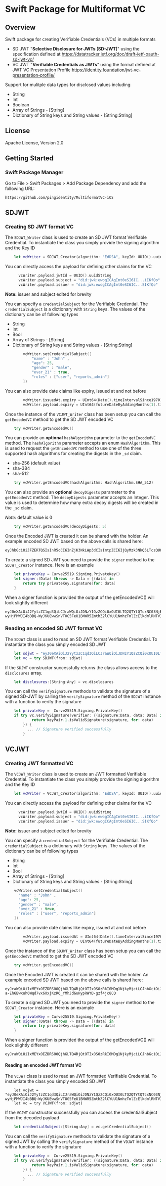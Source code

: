 # Swift Package for Multiformat VC

## Overview

Swift package for creating Verifiable Credentials (VCs) in multiple formats

- SD JWT "**Selective Disclosure for JWTs (SD-JWT)**" using the specification defined at https://datatracker.ietf.org/doc/draft-ietf-oauth-sd-jwt-vc/
- VC JWT "**Verifiable Credentials as JWTs**" using the format defined at JWT VC Presentation Profile https://identity.foundation/jwt-vc-presentation-profile/

Support for mulitple data types for disclosed values including

- String
- Int
- Boolean
- Array of Strings - [String]
- Dictionary of String keys and String values - [String:String]

## License

Apache License, Version 2.0

## Getting Started

### Swift Package Manager

Go to File > Swift Packages > Add Package Dependency and add the following URL:

```
https://github.com/pingidentity/MultiformatVC-iOS
```

## SDJWT

### Creating SD JWT format VC

The `SDJWT_Writer` class is used to create an SD JWT format Verifiable Credential. To instantiate the class you simply provide the signing algorithm and the Key ID

```swift
    let vcWriter = SDJWT_Creator(algorithm: "EdDSA", keyId: UUID().uuidString)
```

You can directly access the payload for defining other claims for the VC

```swift
      vcWriter.payload.jwtId = UUID().uuidString
      vcWriter.payload.subject = "did:jwk:ewogICAgImt0eSI6IC...iIKfQo"
      vcWriter.payload.issuer = "did:jwk:ewogICAgImt0eSI6IC...SIKfQo"
```

**Note:** issuer and subject edited for brevity

You can specify a `credentialSubject` for the Verifiable Credential. The `credentialSubject` is a dictionary with `String` keys. The values of the dictionary can be of following types

- String
- Int
- Bool
- Array of Strings - [String]
- Dictionary of String keys and String values - [String:String]

```swift
        vcWriter.setCredentialSubject([
            "name" : "John" ,
            "age": 25,
            "gender" : "male",
            "over_21" : true,
            "roles" : ["user", "reports_admin"]
        ])
```

You can also provide date claims like expiry, issued at and not before

```swift
        vcWriter.issuedAt.expiry = UInt64(Date().timeIntervalSince1970)
        vcWriter.payload.expiry = UInt64(futureDateByAddingMonths(1).timeIntervalSince1970)
```

Once the instance of the `VCJWT_Writer` class has been setup you can call the `getEncodedVC` method to get the SD JWT encoded VC

```swift
    try vcWriter.getEncodedVC()
```

You can provide an **optional** `hashAlgorithm` parameter to the `getEncodedVC` method. The `hashAlgorithm` parameter accepts an enum `HashAlgorithm`. This is used to request the `getEncodedVC` method to use one of the three supported hash algorithms for creating the digests in the `_sd` claim.

- sha-256 (default value)
- sha-384
- sha-512

```swift
    try vcWriter.getEncodedVC(hashAlgorithm: HashAlgorithm.SHA_512)
```

You can also provide an **optional** `decoyDigests` parameter to the `getEncodedVC` method. The `decoyDigests` parameter accepts an Integer. This value is used to determine how many extra decoy digests will be created in the `_sd` claim.

_Note_: default value is 0

```swift
    try vcWriter.getEncodedVC(decoyDigests: 5)
```

Once the Encoded JWT is created it can be shared with the holder. An example encoded SD JWT based on the above calls is shared here:

```swift
eyJhbGciOiJFZERTQSIsInR5cCI6InZjK3NkLWp3dCIsImtpZCI6IjQyMzk3NkQ5LTczQUQtNEJFMC05NjNFLURCRDFDQzI4Qjc0MCJ9.eyJfc2QiOlsiMk5RYzExZjR0V3pNUHg3SGhMRzVaU2NndUlwVExiTTNzZ2x5dWstSEZQdyIsImd6V0p2bEtYdldCQnoyclNtdGZnUjlvYjVFYUhMeE1SdEQ0UmJrcTh6RU0iLCJHUWN2WVIxZFFKa1R4eUJRdThZcE9BZVE2N0RiTmVQOEhTempENS1OY3pzIiwiallidENCa3YxSzR1V1loV1dNSVNmbXYxWHRyTm92aXhtcW5femxzU29xayIsIkV4X0pDRS1jem5oV2VYNGpWcGdLVUw1aU4tYk9DOGxrMFpVcDAtOTE3cDgiXSwiaXNzIjoiZGlkOmp3azpzZGtzYWRma2phc2xma2phc2RmbGtqYWRsZmsiLCJleHAiOjE3MDQ2NTI3MTgsInN1YiI6ImRpZDpqd2s6bGRrZmpzYWxkZmtqc2FkbGZramFzZGZsa2oiLCJfc2RfYWxnIjoic2hhLTI1NiJ9.khYZCYUc1ebfVIq8MyUigxmB~WyJDWkNJT1MwZmtOWmxYNjdIV1BjVjlxeUd1eUlFSXVDdWllT3JnWXRLcS1jIiwiZ2VuZGVyIiwibWFsZSJd~WyJZMjdqVkJLRVFkUTF5OUVXS3FkTEVjbWVmMWNwVWNOQmJvUDFORThuZ0ZjIiwib3Zlcl8yMSIsdHJ1ZV0~WyIzampKNHRSdlNXd3F1ZGpueVJKX2V3MjJKakkxc2Vaa243NEZuMnBkMHc0IiwibmFtZSIsIkpvaG4iXQ~WyJIRUpjWWFUOC1XRnB4aFRUT0t1U2lMblVkdGRaMnc1N0JHQVVPUWZPYllvIiwicm9sZXMiLFsidXNlciIsInJlcG9ydHNfYWRtaW4iXV0~WyItNjUtcXpDbGcyLXJtVFEteWdobnh0aUxXWU12R25HWlhtUVU4ZURMSV9nIiwiYWdlIiwyNV0
```

To create a signed SD JWT you need to provide the `signer` method to the `SDJWT_Creator` instance. Here is an example

```swift
    let privateKey = Curve25519.Signing.PrivateKey()
    let signer:(Data) throws -> Data = {(data) in
        return try privateKey.signature(for: data)
    }
```

When a signer function is provided the output of the getEncodedVC() will look slightly different

```
eyJ0eXAiOiJ2YytzZC1qd3QiLCJraWQiOiJDNzY1QzZCQi0xOUI0LTQ2QTYtQTcxNC03NjBGRkJEQjJBMTIiLCJhbGciOiJFZERTQSJ9.eyJzdWIiOiJkaWQ6andrOmxka2Zqc2FsZGZranNhZGxma2phc2RmbGtqIiwiaXNzIjoiZGlkOmp3azpzZGtzYWRma2phc2xma2phc2RmbGtqYWRsZmsiLCJfc2RfYWxnIjoic2hhLTI1NiIsIl9zZCI6WyJLU3RmYUNsZTZDMUgxMU56ZW9vTWRaeXBXeU56VXVSSmpubXk5RlFnVGlBIiwiUS1BU3BwTGwwZXpXUTdubGRBUmpSY09IM1BNemJGRUVkMC1UQ0pFMVlJayIsInBRUFJfelVaVDdKY3NlODhEbWpXbnFZZGQ5OUNGb3VtbGR3WXY5cEYyZVUiLCJibGI3QmlWeHpoTmdtMkExMXA0bVItWUc3d2hoNEd0WGQzZWVlSFpwbUNVIiwiRGhWVjZ1TzNHQ190TUF3ajZxNGpqdEo4eUljUHFYQnoteGZac2ptWFhCMCJdLCJleHAiOjE3MDQ0NzY0Njh9.2zeB_qy5uJj1tZbPKIhlOfoO5ECKgTghCFBOVfnY4yWa3HkbbIBEppJwgPLVsFfy8qjjT_p-wyHjPMWJI4bBBQ~WyJKUEwwSnVTOG5FeU1BNWR5ZmthZ2lCYUU1NmhzTnlZcElkdmlRNTVINy0wIiwiZ2VuZGVyIiwibWFsZSJd~WyJHTmZ2WWZtYktCVTVjeEhJYTNRQUV5bl9Da3ZLUVRnUE1ubXo0SmpqdU9vIiwiYWdlIiwyNV0~WyJHeVFDdVZna1pZdGdyV1lUTXRVM0ZfVDBGczRqT2pIVVp4Wk1mZnFILTdvIiwicm9sZXMiLFsidXNlciIsInJlcG9ydHNfYWRtaW4iXV0~WyJteGxxQXE3ZWJDY29sNjZoRU9ya2p3eEIzTl91cnZWcmVPUzdCNTQ5SnlnIiwib3Zlcl8yMSIsdHJ1ZV0~WyJkaHRGaGpVUjhjb1hUcDdpaGJaLU1qMmVvblR4bXFhT3pJakpHVXNXQTk4IiwibmFtZSIsIkpvaG4iXQ
```

### Reading an encoded SD JWT format VC

The `SDJWT` class is used to read an SD JWT format Verifiable Credential. To instantiate the class you simply encoded SD JWT

```swift
    let sdjwt = "eyJ0eXAiOiJ2YytzZC1qd3QiLCJraWQiOiJDNzY1QzZCQi0xOUI0LTQ2QTYtQTcxNC03NjBGRkJEQjJBMTIiLCJhbGciOiJFZERTQSJ9.eyJzdWIiOiJkaWQ6andrOmxka2Zqc2FsZGZranNhZGxma2phc2RmbGtqIiwiaXNzIjoiZGlkOmp3azpzZGtzYWRma2phc2xma2phc2RmbGtqYWRsZmsiLCJfc2RfYWxnIjoic2hhLTI1NiIsIl9zZCI6WyJLU3RmYUNsZTZDMUgxMU56ZW9vTWRaeXBXeU56VXVSSmpubXk5RlFnVGlBIiwiUS1BU3BwTGwwZXpXUTdubGRBUmpSY09IM1BNemJGRUVkMC1UQ0pFMVlJayIsInBRUFJfelVaVDdKY3NlODhEbWpXbnFZZGQ5OUNGb3VtbGR3WXY5cEYyZVUiLCJibGI3QmlWeHpoTmdtMkExMXA0bVItWUc3d2hoNEd0WGQzZWVlSFpwbUNVIiwiRGhWVjZ1TzNHQ190TUF3ajZxNGpqdEo4eUljUHFYQnoteGZac2ptWFhCMCJdLCJleHAiOjE3MDQ0NzY0Njh9.2zeB_qy5uJj1tZbPKIhlOfoO5ECKgTghCFBOVfnY4yWa3HkbbIBEppJwgPLVsFfy8qjjT_p-wyHjPMWJI4bBBQ~WyJKUEwwSnVTOG5FeU1BNWR5ZmthZ2lCYUU1NmhzTnlZcElkdmlRNTVINy0wIiwiZ2VuZGVyIiwibWFsZSJd~WyJHTmZ2WWZtYktCVTVjeEhJYTNRQUV5bl9Da3ZLUVRnUE1ubXo0SmpqdU9vIiwiYWdlIiwyNV0~WyJHeVFDdVZna1pZdGdyV1lUTXRVM0ZfVDBGczRqT2pIVVp4Wk1mZnFILTdvIiwicm9sZXMiLFsidXNlciIsInJlcG9ydHNfYWRtaW4iXV0~WyJteGxxQXE3ZWJDY29sNjZoRU9ya2p3eEIzTl91cnZWcmVPUzdCNTQ5SnlnIiwib3Zlcl8yMSIsdHJ1ZV0~WyJkaHRGaGpVUjhjb1hUcDdpaGJaLU1qMmVvblR4bXFhT3pJakpHVXNXQTk4IiwibmFtZSIsIkpvaG4iXQ"
    let vc = try SDJWT(from: sdjwt)
```

If the `SDJWT` constructor successfully returns the class allows access to the `disclosures` array.

```swift
    let disclosures:[String:Any] = vc.disclosures
```

You can call the `verifySignature` methods to validate the signature of a signed SD-JWT by calling the `verifySignature` method of the `SDJWT` instance with a function to verify the signature

```swift
    let privateKey =  Curve25519.Signing.PrivateKey()
    if try vc.verifySignature(verifier: {(signature:Data, data: Data) in
            return keyPair.1.isValidSignature(signature, for: data)
        }) {
          ... // Signature verified successfully
        }
```

## VCJWT

### Creating JWT formatted VC

The `VCJWT_Writer` class is used to create an JWT formatted Verifiable Credential. To instantiate the class you simply provide the signing algorithm and the Key ID

```swift
    let vcWriter = VCJWT_Creator(algorithm: "EdDSA", keyId: UUID().uuidString)
```

You can directly access the payload for defining other claims for the VC

```swift
      vcWriter.payload.jwtId = UUID().uuidString
      vcWriter.payload.subject = "did:jwk:ewogICAgImt0eSI6IC...iIKfQo"
      vcWriter.payload.issuer = "did:jwk:ewogICAgImt0eSI6IC...SIKfQo"
```

**Note:** issuer and subject edited for brevity

You can specify a `credentialSubject` for the Verifiable Credential. The `credentialSubject` is a dictionary with `String` keys. The values of the dictionary can be of following types

- String
- Int
- Bool
- Array of Strings - [String]
- Dictionary of String keys and String values - [String:String]

```swift
    vcWriter.setCredentialSubject([
      "name" : "John" ,
      "age": 25,
      "gender" : "male",
      "over_21" : true,
      "roles" : ["user", "reports_admin"]
    ])

```

You can also provide date claims like expiry, issued at and not before

```swift
        vcWriter.payload.issuedAt = UInt64(Date().timeIntervalSince1970)
        vcWriter.payload.expiry = UInt64(futureDateByAddingMonths(1).timeIntervalSince1970)
```

Once the instance of the `SDJWT_Writer` class has been setup you can call the `getEncodedVC` method to get the SD JWT encoded VC

```swift
    try vcWriter.getEncodedVC()
```

Once the Encoded JWT is created it can be shared with the holder. An example encoded SD JWT based on the above calls is shared here:

```
eyJraWQiOiIxMEYxOEZDRS00QjhGLTQ4RjQtOTIxOS0zRkI0MDg1NjkyMjciLCJhbGciOiJFZERTQSIsInR5cCI6IkpXVCJ9.eyJpc3MiOiJpc3N1ZXIiLCJzdWIiOiJzdWJqZWN0IiwianRpIjoiMTgwMzhBODUtM0MxRS00RDQyLTk1RDctOEMzQURFMENFMTc4IiwidmMiOnsidHlwZSI6WyJWZXJpZmllZEVtcGxveWVlIl0sImNyZWRlbnRpYWxTdWJqZWN0Ijp7Im5hbWUiOiJKb2huIiwicm9sZXMiOlsidXNlciIsInJlcG9ydHNfYWRtaW4iXSwiZ2VuZGVyIjoibWFsZSIsImFnZSI6MjUsIm92ZXJfMjEiOnRydWV9fX0.N5125_lpu1uCpd8H2STWEPpBsY6huRzAyVZ-a-Eh6Bwxuh6Wqd7vx6XxjKzR6_YMhJdGuHypRWYD-gzf4jc8CQ
```

To create a signed SD JWT you need to provide the `signer` method to the `SDJWT_Creator` instance. Here is an example

```swift
    let privateKey = Curve25519.Signing.PrivateKey()
    let signer:(Data) throws -> Data = {(data) in
        return try privateKey.signature(for: data)
    }
```

When a signer function is provided the output of the getEncodedVC() will look slightly different

```
eyJraWQiOiIxMEYxOEZDRS00QjhGLTQ4RjQtOTIxOS0zRkI0MDg1NjkyMjciLCJhbGciOiJFZERTQSIsInR5cCI6IkpXVCJ9.eyJpc3MiOiJpc3N1ZXIiLCJzdWIiOiJzdWJqZWN0IiwianRpIjoiMTgwMzhBODUtM0MxRS00RDQyLTk1RDctOEMzQURFMENFMTc4IiwidmMiOnsidHlwZSI6WyJWZXJpZmllZEVtcGxveWVlIl0sImNyZWRlbnRpYWxTdWJqZWN0Ijp7Im5hbWUiOiJKb2huIiwicm9sZXMiOlsidXNlciIsInJlcG9ydHNfYWRtaW4iXSwiZ2VuZGVyIjoibWFsZSIsImFnZSI6MjUsIm92ZXJfMjEiOnRydWV9fX0
```

#### Reading an encoded JWT format VC

The `VCJWT` class is used to read an JWT formatted Verifiable Credential. To instantiate the class you simply encoded SD JWT

```
    let vcjwt = "eyJ0eXAiOiJ2YytzZC1qd3QiLCJraWQiOiJDNzY1QzZCQi0xOUI0LTQ2QTYtQTcxNC03NjBGRkJEQjJBMTIiLCJhbGciOiJFZERTQSJ9.eyJzdWIiOiJkaWQ6andrOmxka2Zqc2FsZGZranNhZGxma2phc2RmbGtqIiwiaXNzIjoiZGlkOmp3azpzZGtzYWRma2phc2xma2phc2RmbGtqYWRsZmsiLCJfc2RfYWxnIjoic2hhLTI1NiIsIl9zZCI6WyJLU3RmYUNsZTZDMUgxMU56ZW9vTWRaeXBXeU56VXVSSmpubXk5RlFnVGlBIiwiUS1BU3BwTGwwZXpXUTdubGRBUmpSY09IM1BNemJGRUVkMC1UQ0pFMVlJayIsInBRUFJfelVaVDdKY3NlODhEbWpXbnFZZGQ5OUNGb3VtbGR3WXY5cEYyZVUiLCJibGI3QmlWeHpoTmdtMkExMXA0bVItWUc3d2hoNEd0WGQzZWVlSFpwbUNVIiwiRGhWVjZ1TzNHQ190TUF3ajZxNGpqdEo4eUljUHFYQnoteGZac2ptWFhCMCJdLCJleHAiOjE3MDQ0NzY0Njh9.2zeB_qy5uJj1tZbPKIhlOfoO5ECKgTghCFBOVfnY4yWa3HkbbIBEppJwgPLVsFfy8qjjT_p-wyHjPMWJI4bBBQ~WyJKUEwwSnVTOG5FeU1BNWR5ZmthZ2lCYUU1NmhzTnlZcElkdmlRNTVINy0wIiwiZ2VuZGVyIiwibWFsZSJd~WyJHTmZ2WWZtYktCVTVjeEhJYTNRQUV5bl9Da3ZLUVRnUE1ubXo0SmpqdU9vIiwiYWdlIiwyNV0~WyJHeVFDdVZna1pZdGdyV1lUTXRVM0ZfVDBGczRqT2pIVVp4Wk1mZnFILTdvIiwicm9sZXMiLFsidXNlciIsInJlcG9ydHNfYWRtaW4iXV0~WyJteGxxQXE3ZWJDY29sNjZoRU9ya2p3eEIzTl91cnZWcmVPUzdCNTQ5SnlnIiwib3Zlcl8yMSIsdHJ1ZV0~WyJkaHRGaGpVUjhjb1hUcDdpaGJaLU1qMmVvblR4bXFhT3pJakpHVXNXQTk4IiwibmFtZSIsIkpvaG4iXQ"
    let vc = try VCJWT(from: sdjwt)
```

If the `VCJWT` constructor successfully you can access the credentialSubject from the decoded payload

```swift
    let credentialSubject:[String:Any] = vc.getCredentialSubject()
```

You can call the `verifySignature` methods to validate the signature of a signed JWT by calling the `verifySignature` method of the `VDJWT` instance with a function to verify the signature

```swift
    let privateKey =  Curve25519.Signing.PrivateKey()
    if try vc.verifySignature(verifier: {(signature:Data, data: Data) in
            return keyPair.1.isValidSignature(signature, for: data)
        }) {
          ... // Signature verified successfully
        }
```
